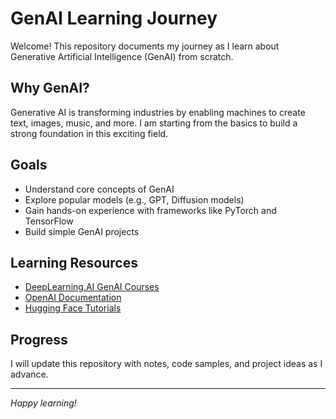 # GenAI Learning Journey

Welcome! This repository documents my journey as I learn about Generative Artificial Intelligence (GenAI) from scratch.

## Why GenAI?

Generative AI is transforming industries by enabling machines to create text, images, music, and more. I am starting from the basics to build a strong foundation in this exciting field.

## Goals

- Understand core concepts of GenAI
- Explore popular models (e.g., GPT, Diffusion models)
- Gain hands-on experience with frameworks like PyTorch and TensorFlow
- Build simple GenAI projects

## Learning Resources

- [DeepLearning.AI GenAI Courses](https://www.deeplearning.ai/)
- [OpenAI Documentation](https://platform.openai.com/docs/)
- [Hugging Face Tutorials](https://huggingface.co/learn)

## Progress

I will update this repository with notes, code samples, and project ideas as I advance.

---

*Happy learning!*